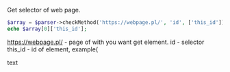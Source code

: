 Get selector of web page.

```php
$array = $parser->checkMethod('https://webpage.pl/', 'id', ['this_id']);
echo $array[0]['this_id'];
```

https://webpage.pl/ - page of with you want get element.
id - selector
this_id - id of element, example(<div id="this_id">text</div>
